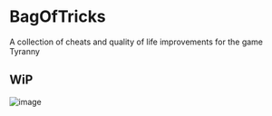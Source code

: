 # BagOfTricks
 A collection of cheats and quality of life improvements for the game Tyranny

## WiP

![image](https://github.com/nikbola/BagOfTricks/assets/31864736/a2950746-9a8e-4dd2-9767-6508336ad43b)

